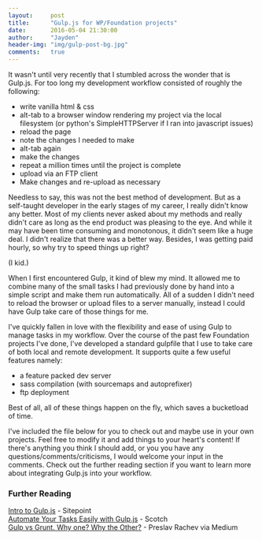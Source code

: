 ```yaml
---
layout:     post
title:      "Gulp.js for WP/Foundation projects"
date:       2016-05-04 21:30:00
author:     "Jayden"
header-img: "img/gulp-post-bg.jpg"
comments:   true
---
```


It wasn't until very recently that I stumbled across the wonder that is Gulp.js. For too long my development workflow consisted of roughly the following:

- write vanilla html & css
- alt-tab to a browser window rendering my project via the local filesystem (or python's SimpleHTTPServer if I ran into javascript issues)
- reload the page
- note the changes I needed to make
- alt-tab again
- make the changes
- repeat a million times until the project is complete
- upload via an FTP client
- Make changes and re-upload as necessary

Needless to say, this was not the best method of development. But as a self-taught developer in the early stages of my career, I really didn't know any better. Most of my clients never asked about my methods and really didn't care as long as the end product was pleasing to the eye. And while it may have been time consuming and monotonous, it didn't seem like a huge deal. I didn't realize that there was a better way. Besides, I was getting paid hourly, so why try to speed things up right?

(I kid.)

When I first encountered Gulp, it kind of blew my mind. It allowed me to combine many of the small tasks I had previously done by hand into a simple script and make them run automatically. All of a sudden I didn't need to reload the browser or upload files to a server manually, instead I could have Gulp take care of those things for me.

I've quickly fallen in love with the flexibility and ease of using Gulp to manage tasks in my workflow. Over the course of the past few Foundation projects I've done, I've developed a standard gulpfile that I use to take care of both local and remote development. It supports quite a few useful features namely:

- a feature packed dev server
- sass compilation (with sourcemaps and autoprefixer)
- ftp deployment

Best of all, all of these things happen on the fly, which saves a bucketload of time.

I've included the file below for you to check out and maybe use in your own projects. Feel free to modify it and add things to your heart's content! If there's anything you think I should add, or you you have any questions/comments/criticisms, I would welcome your input in the comments. Check out the further reading section if you want to learn more about integrating Gulp.js into your workflow.

<script src="https://gist.github.com/jaydenwindle/71659e28d40cc8a56ce343b21eca5715.js"></script>

### Further Reading
[Intro to Gulp.js](http://www.sitepoint.com/introduction-gulp-js/) - Sitepoint  
[Automate Your Tasks Easily with Gulp.js](https://scotch.io/tutorials/automate-your-tasks-easily-with-gulp-js) - Scotch  
[Gulp vs Grunt. Why one? Why the Other?](https://medium.com/@preslavrachev/gulp-vs-grunt-why-one-why-the-other-f5d3b398edc4#.75ascaegk) - Preslav Rachev via Medium
